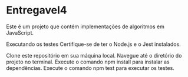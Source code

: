 # Entregavel4

Este é um projeto que contém implementações de algoritmos em JavaScript.

Executando os testes
Certifique-se de ter o Node.js e o Jest instalados.

Clone este repositório em sua máquina local.
Navegue até o diretório do projeto no terminal.
Execute o comando npm install para instalar as dependências.
Execute o comando npm test para executar os testes.
